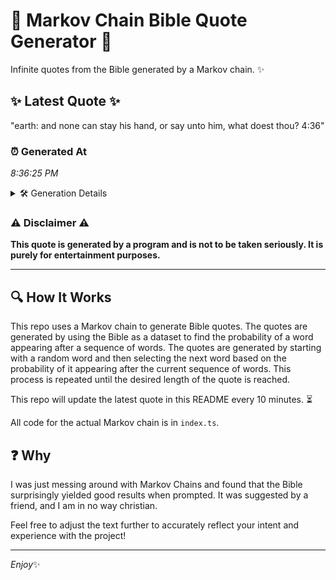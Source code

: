 # 📖 Markov Chain Bible Quote Generator 📖

Infinite quotes from the Bible generated by a Markov chain. ✨

## ✨ Latest Quote ✨
"earth: and none can stay his hand, or say unto him, what doest thou? 4:36"

### ⏰ Generated At
*8:36:25 PM*

<details>
    <summary>🛠️ Generation Details</summary>
    <p>
        <strong>🌱 Seed:</strong> earth:<br>
        <strong>🔄 Iterations:</strong> 14<br>
        <strong>📜 Context History:</strong><br>[ earth: ]: and<br>[ earth:, and ]: none<br>[ earth:, and, none ]: can<br>[ earth:, and, none, can ]: stay<br>[ earth:, and, none, can, stay ]: his<br>[ earth:, and, none, can, stay, his ]: hand,<br>[ and, none, can, stay, his, hand, ]: or<br>[ none, can, stay, his, hand,, or ]: say<br>[ can, stay, his, hand,, or, say ]: unto<br>[ stay, his, hand,, or, say, unto ]: him,<br>[ his, hand,, or, say, unto, him, ]: what<br>[ hand,, or, say, unto, him,, what ]: doest<br>[ or, say, unto, him,, what, doest ]: thou?<br>[ say, unto, him,, what, doest, thou? ]: 4:36<br>
    </p>
</details>

### ⚠️ Disclaimer ⚠️
**This quote is generated by a program and is not to be taken seriously. It is purely for entertainment purposes.**

---

## 🔍 How It Works

This repo uses a Markov chain to generate Bible quotes. The quotes are generated by using the Bible as a dataset to find the probability of a word appearing after a sequence of words. The quotes are generated by starting with a random word and then selecting the next word based on the probability of it appearing after the current sequence of words. This process is repeated until the desired length of the quote is reached.

This repo will update the latest quote in this README every 10 minutes. ⏳

All code for the actual Markov chain is in `index.ts`.

## ❓ Why

I was just messing around with Markov Chains and found that the Bible surprisingly yielded good results when prompted. 
It was suggested by a friend, and I am in no way christian.

Feel free to adjust the text further to accurately reflect your intent and experience with the project!

---

*Enjoy*✨
